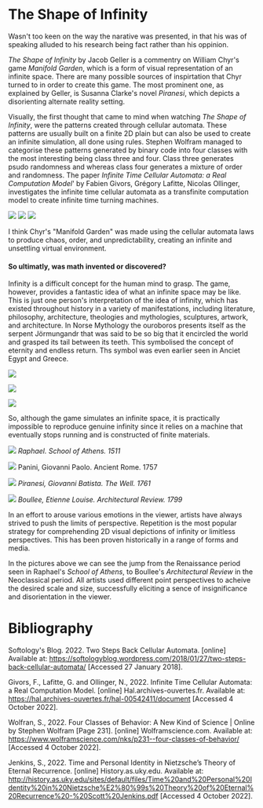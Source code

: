 # The Shape of Infinity

Wasn't too keen on the way the narative was presented, in that his was of speaking alluded to his research being fact rather than his oppinion. 

*The Shape of Infinity* by Jacob Geller is a commentry on William Chyr's game *Manifold Garden*, which is a form of visual representation of an infinite space. There are many possible sources of inspirtation that Chyr turned to in order to create this game. The most prominent one, as explained by Geller, is Susanna Clarke's novel *Piranesi*, which depicts a disorienting alternate reality setting.

Visually, the first thought that came to mind when watching *The Shape of Infinity*, were the patterns created through cellular automata. These patterns are usually built on a finite 2D plain but can also be used to create an infinite simulation, all done using rules. Stephen Wolfram managed to categorise these patterns generated by binary code into four classes with the most interesting being class three and four. Class three generates psudo randomness and whereas class four generates a mixture of order and randomness. The paper *Infinite Time Cellular Automata: a Real Computation Model*' by Fabien Givors, Grégory Lafitte, Nicolas Ollinger, investigates the infinite time cellular automata as a transfinite computation model to create infinite time turning machines.

![](https://i.imgur.com/7rn8kTP.png)
![](https://i.imgur.com/KVr2OR4.png)
![](https://i.imgur.com/B0fhRxG.png)


I think Chyr's "Manifold Garden" was made using the cellular automata laws to produce chaos, order, and unpredictability, creating an infinite and unsettling virtual environment.


#### So ultimatly, was math invented or discovered? 

Infinity is a difficult concept for the human mind to grasp. The game, however, provides a fantastic idea of what an infinite space may be like. This is just one person's interpretation of the idea of infinity, which has existed throughout history in a variety of manifestations, including literature, philosophy, architecture, theologies and mythologies, sculptures, artwork, and architecture. In Norse Mythology the ouroboros presents itself as the serpent Jörmungandr that was said to be so big that it encircled the world and grasped its tail between its teeth. This symbolised the concept of eternity and endless return. Ths symbol was even earlier seen in Anciet Egypt and Greece. 

![](https://i.imgur.com/woaS9A8.jpg)

![](https://i.imgur.com/2YCjrHi.jpg)

![](https://i.imgur.com/yhmpu8t.jpg)

So, although the game simulates an infinite space, it is practically impossible to reproduce genuine infinity since it relies on a machine that eventually stops running and is constructed of finite materials.

![](https://i.imgur.com/VcuEb5g.jpg)
*Raphael. School of Athens. 1511*

![](https://i.imgur.com/XEByznd.jpg)
Panini, Giovanni Paolo. Ancient Rome. 1757

![](https://i.imgur.com/nk1zvdg.jpg)
*Piranesi, Giovanni Batista. The Well. 1761*

![](https://i.imgur.com/XIJG3EX.jpg)
*Boullee, Etienne Louise. Architectural Review. 1799*

In an effort to arouse various emotions in the viewer, artists have always strived to push the limits of perspective. Repetition is the most popular strategy for comprehending 2D visual depictions of infinity or limitless perspectives. This has been proven historically in a range of forms and media.

In the pictures above we can see the jump from the Renaissance period seen in Raphael's *School of Athens*, to Boullee's *Architectural Review* in the Neoclassical period. All artists used different point perspectives to acheive the desired scale and size, successfully eliciting a sence of insignificance and disorientation in the viewer. 


# Bibliography 

Softology's Blog. 2022. Two Steps Back Cellular Automata. [online] Available at: <https://softologyblog.wordpress.com/2018/01/27/two-steps-back-cellular-automata/> [Accessed 27 January 2018].

Givors, F., Lafitte, G. and Ollinger, N., 2022. Infinite Time Cellular Automata: a Real Computation Model. [online] Hal.archives-ouvertes.fr. Available at: <https://hal.archives-ouvertes.fr/hal-00542411/document> [Accessed 4 October 2022].

Wolfran, S., 2022. Four Classes of Behavior: A New Kind of Science | Online by Stephen Wolfram [Page 231]. [online] Wolframscience.com. Available at: <https://www.wolframscience.com/nks/p231--four-classes-of-behavior/> [Accessed 4 October 2022].

Jenkins, S., 2022. Time and Personal Identity in Nietzsche’s Theory of Eternal Recurrence. [online] History.as.uky.edu. Available at: <http://history.as.uky.edu/sites/default/files/Time%20and%20Personal%20Identity%20in%20Nietzsche%E2%80%99s%20Theory%20of%20Eternal%20Recurrence%20-%20Scott%20Jenkins.pdf> [Accessed 4 October 2022].